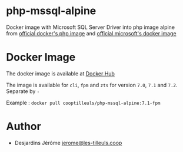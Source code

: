 # php-mssql-alpine  
Docker image with Microsoft SQL Server Driver into php image alpine  
from [official docker's php image](https://hub.docker.com/_/php/) and [official microsoft's docker image ](https://hub.docker.com/r/microsoft/mssql-tools/)

# Docker Image
The docker image is available at [Docker Hub](https://hub.docker.com/r/cooptilleuls/php-mssql-alpine/)

The image is available for `cli`, `fpm` and `zts` for version `7.0`, `7.1` and `7.2`.
Separate by `-`

Example : `docker pull cooptilleuls/php-mssql-alpine:7.1-fpm`

# Author  
 - Desjardins Jérôme <jerome@les-tilleuls.coop>
